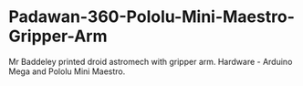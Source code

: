 # Padawan-360-Pololu-Mini-Maestro-Gripper-Arm
Mr Baddeley printed droid astromech with gripper arm. Hardware - Arduino Mega and Pololu Mini Maestro.
